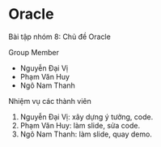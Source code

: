 # Oracle
Bài tập nhóm 8: Chủ đề Oracle

Group Member

+ Nguyễn Đại Vị
+ Phạm Văn Huy  
+ Ngô Nam Thanh


Nhiệm vụ các thành viên
1. Nguyễn Đại Vị: xây dựng ý tưởng, code.
2. Phạm Văn Huy: làm slide, sửa code.
3. Ngô Nam Thanh: làm slide, quay demo.
